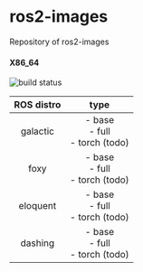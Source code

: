 # ros2-images
Repository of ros2-images

#### X86_64
![build status](https://github.com/AmeyaWagh/ros2-images/actions/workflows/docker.yml/badge.svg)

| ROS distro | type |
|:----------:|:----:|
| galactic   | - base </br>- full</br> - torch (todo) |
| foxy       | - base </br>- full</br> - torch (todo) |
| eloquent   | - base </br>- full</br> - torch (todo) |
| dashing    | - base </br>- full</br> - torch (todo) |
